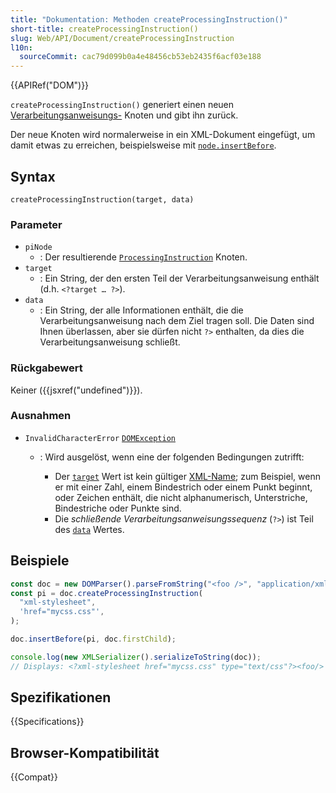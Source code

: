 ```yaml
---
title: "Dokumentation: Methoden createProcessingInstruction()"
short-title: createProcessingInstruction()
slug: Web/API/Document/createProcessingInstruction
l10n:
  sourceCommit: cac79d099b0a4e48456cb53eb2435f6acf03e188
---
```


{{APIRef("DOM")}}

`createProcessingInstruction()` generiert einen neuen [Verarbeitungsanweisungs-](/de/docs/Web/API/ProcessingInstruction) Knoten und gibt ihn zurück.

Der neue Knoten wird normalerweise in ein XML-Dokument eingefügt, um damit etwas zu erreichen, beispielsweise mit [`node.insertBefore`](/de/docs/Web/API/Node/insertBefore).

## Syntax

```js-nolint
createProcessingInstruction(target, data)
```

### Parameter

- `piNode`
  - : Der resultierende [`ProcessingInstruction`](/de/docs/Web/API/ProcessingInstruction) Knoten.
- `target`
  - : Ein String, der den ersten Teil der Verarbeitungsanweisung enthält (d.h. `<?target … ?>`).
- `data`
  - : Ein String, der alle Informationen enthält, die die Verarbeitungsanweisung nach dem Ziel tragen soll. Die Daten sind Ihnen überlassen, aber sie dürfen nicht `?>` enthalten, da dies die Verarbeitungsanweisung schließt.

### Rückgabewert

Keiner ({{jsxref("undefined")}}).

### Ausnahmen

- `InvalidCharacterError` [`DOMException`](/de/docs/Web/API/DOMException)

  - : Wird ausgelöst, wenn eine der folgenden Bedingungen zutrifft:

    - Der [`target`](#target) Wert ist kein gültiger [XML-Name](https://www.w3.org/TR/xml/#dt-name); zum Beispiel, wenn er mit einer Zahl, einem Bindestrich oder einem Punkt beginnt, oder Zeichen enthält, die nicht alphanumerisch, Unterstriche, Bindestriche oder Punkte sind.
    - Die _schließende Verarbeitungsanweisungssequenz_ (`?>`) ist Teil des [`data`](#data) Wertes.

## Beispiele

```js
const doc = new DOMParser().parseFromString("<foo />", "application/xml");
const pi = doc.createProcessingInstruction(
  "xml-stylesheet",
  'href="mycss.css"',
);

doc.insertBefore(pi, doc.firstChild);

console.log(new XMLSerializer().serializeToString(doc));
// Displays: <?xml-stylesheet href="mycss.css" type="text/css"?><foo/>
```

## Spezifikationen

{{Specifications}}

## Browser-Kompatibilität

{{Compat}}
